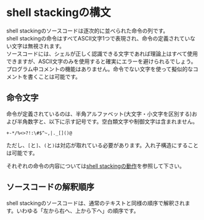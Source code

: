 # shell stackingの構文
shell stackingのソースコードは逐次的に並べられた命令の列です。  
shell stackingの命令はすべてASCII文字1つで表現され、命令の定義されていない文字は無視されます。  
ソースコードには、シェルが正しく認識できる文字であれば理論上はすべて使用できますが、ASCII文字のみを使用すると確実にエラーを避けられるでしょう。  
プログラム中コメントの機能はありません。命令でない文字を使って擬似的なコメントを書くことは可能です。

## 命令文字
命令が定義されているのは、半角アルファベット(大文字・小文字を区別する)および半角数字と、以下に示す記号です。空白類文字や制御文字は含まれません。
```
+-*/%<>?!:\#$^~,|._[]()@
```
ただし、`[`と`]`、`(`と`)`は対応が取れている必要があります。入れ子構造にすることは可能です。  

それぞれの命令の内容については[shell stackingの動作](./semantics.md)を参照して下さい。

## ソースコードの解釈順序
shell stackingのソースコードは、通常のテキストと同様の順序で解釈されます。いわゆる「左から右へ、上から下へ」の順序です。
